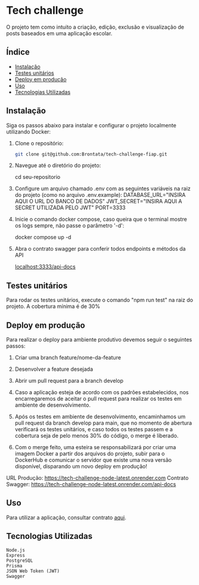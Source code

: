 # Tech challenge 

O projeto tem como intuito a criação, edição, exclusão e visualização de posts baseados em uma aplicação escolar.

## Índice

- [Instalação](#instalação)
- [Testes unitários](#testes-unitários)
- [Deploy em produção](#deploy-em-produção)
- [Uso](#uso)
- [Tecnologias Utilizadas](#tecnologias-utilizadas)

## Instalação

Siga os passos abaixo para instalar e configurar o projeto localmente utilizando Docker:

1. Clone o repositório:

   ```sh
   git clone git@github.com:Brontata/tech-challenge-fiap.git

2. Navegue até o diretório do projeto:

    cd seu-repositorio

3. Configure um arquivo chamado .env com as seguintes variáveis na raiz do projeto (como no arquivo .env.example):
    DATABASE_URL="INSIRA AQUI O URL DO BANCO DE DADOS"
    JWT_SECRET="INSIRA AQUI A SECRET UTILIZADA PELO JWT"
    PORT=3333

4. Inicie o comando docker compose, caso queira que o terminal mostre os logs sempre, não passe o parâmetro '-d':

    docker compose up -d

5. Abra o contrato swagger para conferir todos endpoints e métodos da API

    <localhost:3333/api-docs>

## Testes unitários

Para rodar os testes unitários, execute o comando "npm run test" na raiz do projeto.
A cobertura mínima é de 30%

## Deploy em produção

Para realizar o deploy para ambiente produtivo devemos seguir o seguintes passos:

1. Criar uma branch feature/nome-da-feature

2. Desenvolver a feature desejada

3. Abrir um pull request para a branch develop

4. Caso a aplicação esteja de acordo com os padrões estabelecidos, nos encarregaremos de aceitar o pull request para realizar os testes em ambiente de desenvolvimento.

5. Após os testes em ambiente de desenvolvimento, encaminhamos um pull request da branch develop para main, que no momento de abertura verificará os testes unitários, e caso todos os testes passem e a cobertura seja de pelo menos 30% do código, o merge é liberado.

6. Com o merge feito, uma esteira se responsabilizará por criar uma imagem Docker a partir dos arquivos do projeto, subir para o DockerHub e comunicar o servidor que existe uma nova versão disponível, disparando um novo deploy em produção!

URL Produção: <https://tech-challenge-node-latest.onrender.com>
Contrato Swagger: <https://tech-challenge-node-latest.onrender.com/api-docs>

## Uso

Para utilizar a aplicação, consultar contrato [aqui](https://tech-challenge-node-latest.onrender.com/api-docs).

## Tecnologias Utilizadas

    Node.js
    Express
    PostgreSQL
    Prisma
    JSON Web Token (JWT)
    Swagger

